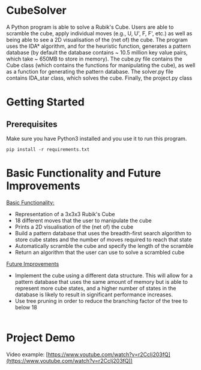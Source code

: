 # CubeSolver
A Python program is able to solve a Rubik's Cube. Users are able to scramble the cube, apply individual moves (e.g., U, U', F, F', etc.) as well as being able to see a 2D visualisation of the (net of) the cube. The program uses the IDA* algorithm, and for the heuristic function, generates a pattern database (by default the database contains ~ 10.5 million key value pairs, which take ~ 650MB to store in memory). The cube.py file contains the Cube class (which contains the functions for manipulating the cube), as well as a function for generating the pattern database. The solver.py file contains IDA_star class, which solves the cube. Finally, the project.py class 
# Getting Started

## Prerequisites
Make sure you have Python3 installed and you use it to run this program.
```
pip install -r requirements.txt
```

# Basic Functionality and Future Improvements
<ins>Basic Functionality:</ins>
* Representation of a 3x3x3 Rubik's Cube
* 18 different moves that the user to manipulate the cube
* Prints a 2D visualisation of the (net of) the cube
* Build a pattern database that uses the breadth-first search algorithm to store cube states and the number of moves required to reach that state 
* Automatically scramble the cube and specify the length of the scramble
* Return an algorithm that the user can use to solve a scrambled cube
<div dr="rtl"><ins>Future Improvements</u></div>

* Implement the cube using a different data structure. This will allow for a pattern database that uses the same amount of memory but is able to represent more cube states, and a higher number of states in the database is likely to result in significant performance increases.
* Use tree pruning in order to reduce the branching factor of the tree to below 18
<br><br>
# Project Demo
Video example: [https://www.youtube.com/watch?v=r2CcIj203fQ](https://www.youtube.com/watch?v=r2CcIj203fQ))
